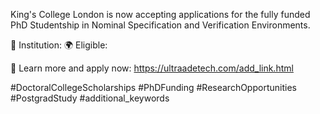 King's College London is now accepting applications for the fully funded PhD Studentship in Nominal Specification and Verification Environments.

📍 Institution: 
🌍 Eligible: 

🔗 Learn more and apply now: https://ultraadetech.com/add_link.html

#DoctoralCollegeScholarships #PhDFunding #ResearchOpportunities #PostgradStudy #additional_keywords